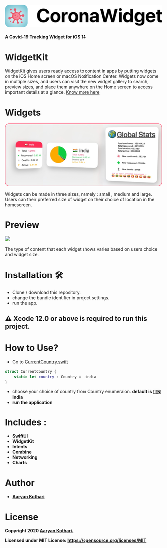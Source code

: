 <p float="left">
 <img src ="Assets/banner.png"  />      
 </p>

#### A Covid-19 Tracking Widget for iOS 14


# WidgetKit

WidgetKit gives users ready access to content in apps by putting widgets on the iOS Home screen or macOS Notification Center. Widgets now come in multiple sizes, and users can visit the new widget gallery to search, preview sizes, and place them anywhere on the Home screen to access important details at a glance.
[Know more here](https://developer.apple.com/widgets/)

# Widgets
 <p float="left">
 <img src ="Assets/Widgets.png"  />      
 </p>
 
 Widgets can be made in three sizes, namely : small , medium and large. Users can their preferred size of widget on their choice of location in the homescreen. 
 
 # Preview
 
  <p float="left">
 <img src ="Assets/preview.png"  />      
 </p>
The type of content that each widget shows varies based on users choice and widget size.

# Installation 🛠
- Clone / download this repository.
- change the bundle identifier in project settings.
- run the app.
## 
## ⚠️ Xcode 12.0 or above is required to run this project.

# How to Use?
- Go to [CurrentCountry.swift](https://github.com/aaryankotharii/Corona-Widget/blob/master/Corona%20Widget/Widget/CurrentCountry.swift)

``` swift
struct CurrentCountry {
    static let country : Country = .india
}
```

- choose your choice of country from Country enumeraion. <b> default is 🇮🇳 India
- run the application
 
# Includes :
- SwiftUI
- WidgetKit
- Intents
- Combine
- Networking
- Charts
 
# Author
* [Aaryan Kothari](https://github.com/aaryankotharii)

# License

 Copyright 2020 [Aaryan Kothari.](https://github.com/aaryankotharii/Corona-Widget/blob/master/LICENSE)

 Licensed under MIT License: https://opensource.org/licenses/MIT

